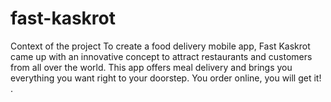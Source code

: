 # fast-kaskrot
Context of the project To create a food delivery mobile app, Fast Kaskrot came up with an innovative concept to attract restaurants and customers from all over the world. This app offers meal delivery and brings you everything you want right to your doorstep. You order online, you will get it! . 
